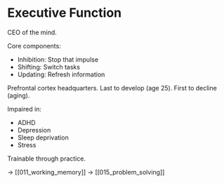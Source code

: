 # Executive Function

CEO of the mind.

Core components:
- Inhibition: Stop that impulse
- Shifting: Switch tasks
- Updating: Refresh information

Prefrontal cortex headquarters.
Last to develop (age 25).
First to decline (aging).

Impaired in:
- ADHD
- Depression
- Sleep deprivation
- Stress

Trainable through practice.

→ [[011_working_memory]]
→ [[015_problem_solving]]